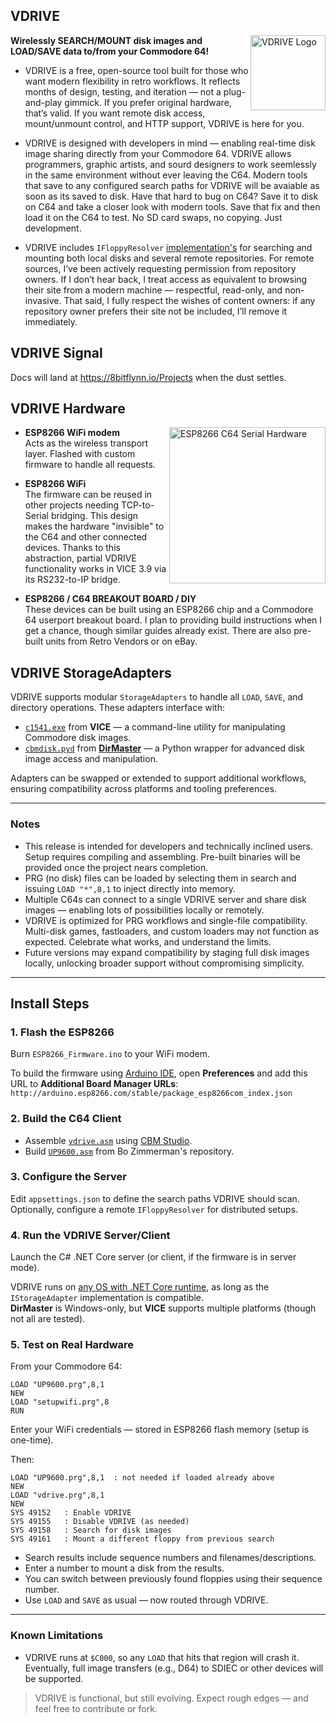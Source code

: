 ## VDRIVE
<img src="https://8bitflynn.io/Resources/Images/VDRIVE.png" alt="VDRIVE Logo" width="120" align="right"/>

**Wirelessly SEARCH/MOUNT disk images and LOAD/SAVE data to/from your Commodore 64!**

- VDRIVE is a free, open-source tool built for those who want modern flexibility in retro workflows. It reflects months of design, testing, and iteration — not a plug-and-play gimmick. If you prefer original hardware, that’s valid. If you want remote disk access, mount/unmount control, and HTTP support, VDRIVE is here for you.
  
- VDRIVE is designed with developers in mind — enabling real-time disk image sharing directly from your Commodore 64. VDRIVE allows programmers, graphic artists, and sourd designers to work seemlessly in the same environment without ever leaving the C64. Modern tools that save to any configured search paths for VDRIVE will be avaiable as soon as its saved to disk. Have that hard to bug on C64? Save it to disk on C64 and take a closer look with modern tools. Save that fix and then load it on the C64 to test. No SD card swaps, no copying. Just development.

- VDRIVE includes `IFloppyResolver` <a href="https://github.com/8bitflynn/VDRIVE/tree/master/VDRIVE/Floppy" target="_blank">implementation's</a> for searching and mounting both local disks and several remote repositories. For remote sources, I’ve been actively requesting permission from repository owners. If I don’t hear back, I treat access as equivalent to browsing their site from a modern machine — respectful, read-only, and non-invasive. That said, I fully respect the wishes of content owners: if any repository owner prefers their site not be included, I’ll remove it immediately.

## VDRIVE Signal

Docs will land at <a href="https://8bitflynn.io/Projects" target="_blank">https://8bitflynn.io/Projects</a> when the dust settles.

## VDRIVE Hardware

<img src="https://8bitflynn.io/Resources/Images/ESP8266_C64_SerialHardware.jpg" alt="ESP8266 C64 Serial Hardware" width="250" align="right"/>

- **ESP8266 WiFi modem**  
  Acts as the wireless transport layer. Flashed with custom firmware to handle all requests.

- **ESP8266 WiFi**  
  The firmware can be reused in other projects needing TCP-to-Serial bridging. This design makes the hardware "invisible" to the C64 and other connected devices. Thanks to this abstraction, partial VDRIVE functionality works in VICE 3.9 via its RS232-to-IP bridge.

- **ESP8266 / C64 BREAKOUT BOARD / DIY**  
  These devices can be built using an ESP8266 chip and a Commodore 64 userport breakout board. I plan to providing build instructions when I get a chance, though similar guides already exist. There are also pre-built units from Retro Vendors or on eBay. 

## VDRIVE StorageAdapters

VDRIVE supports modular `StorageAdapters` to handle all `LOAD`, `SAVE`, and directory operations. These adapters interface with:

- [`c1541.exe`](https://vice-emu.sourceforge.io/) from **VICE** — a command-line utility for manipulating Commodore disk images.
- [`cbmdisk.pyd`](https://style64.org/cbmdisk) from **[DirMaster](https://style64.org/dirmaster)** — a Python wrapper for advanced disk image access and manipulation.

Adapters can be swapped or extended to support additional workflows, ensuring compatibility across platforms and tooling preferences.

---

### Notes

- This release is intended for developers and technically inclined users. Setup requires compiling and assembling. Pre-built binaries will be provided once the project nears completion.
- PRG (no disk) files can be loaded by selecting them in search and issuing `LOAD "*",8,1` to inject directly into memory.
- Multiple C64s can connect to a single VDRIVE server and share disk images — enabling lots of possibilities locally or remotely.
- VDRIVE is optimized for PRG workflows and single-file compatibility. Multi-disk games, fastloaders, and custom loaders may not function as expected. Celebrate what works, and understand the limits.
- Future versions may expand compatibility by staging full disk images locally, unlocking broader support without compromising simplicity.

---

## Install Steps

### 1. Flash the ESP8266
Burn `ESP8266_Firmware.ino` to your WiFi modem.

To build the firmware using [Arduino IDE](https://www.arduino.cc/en/software), open **Preferences** and add this URL to **Additional Board Manager URLs**:  
`http://arduino.esp8266.com/stable/package_esp8266com_index.json`  

### 2. Build the C64 Client
- Assemble [`vdrive.asm`](https://github.com/8bitflynn/VDRIVE/blob/master/vdrive.asm) using [CBM Studio](https://www.ajordison.co.uk/download.html).  
- Build [`UP9600.asm`](https://github.com/bozimmerman/Zimodem/blob/master/cbm8bit/src/up9600.asm) from Bo Zimmerman's repository.

### 3. Configure the Server
Edit `appsettings.json` to define the search paths VDRIVE should scan.  
Optionally, configure a remote `IFloppyResolver` for distributed setups.

### 4. Run the VDRIVE Server/Client
Launch the C# .NET Core server (or client, if the firmware is in server mode).

VDRIVE runs on [any OS with .NET Core runtime](https://github.com/dotnet/core/blob/main/release-notes/8.0/supported-os.md), as long as the `IStorageAdapter` implementation is compatible.  
**DirMaster** is Windows-only, but **VICE** supports multiple platforms (though not all are tested).

### 5. Test on Real Hardware
From your Commodore 64:

```
LOAD "UP9600.prg",8,1
NEW
LOAD "setupwifi.prg",8
RUN
```

Enter your WiFi credentials — stored in ESP8266 flash memory (setup is one-time).

Then:

```
LOAD "UP9600.prg",8,1  : not needed if loaded already above
NEW
LOAD "vdrive.prg",8,1
NEW
SYS 49152   : Enable VDRIVE  
SYS 49155   : Disable VDRIVE (as needed) 
SYS 49158   : Search for disk images  
SYS 49161   : Mount a different floppy from previous search
```

- Search results include sequence numbers and filenames/descriptions.  
- Enter a number to mount a disk from the results.  
- You can switch between previously found floppies using their sequence number.  
- Use `LOAD` and `SAVE` as usual — now routed through VDRIVE.


---

### Known Limitations

- VDRIVE runs at `$C000`, so any `LOAD` that hits that region will crash it. Eventually, full image transfers (e.g., D64) to SDIEC or other devices will be supported.

> VDRIVE is functional, but still evolving. Expect rough edges — and feel free to contribute or fork.
